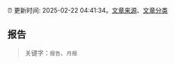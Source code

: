 :alarm_clock: 更新时间: 2025-02-22 04:41:34。[文章来源](/README.md)、[文章分类](/TAGS.md)

## 报告


> 关键字：`报告`、`月报`




